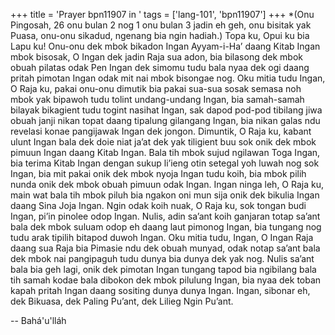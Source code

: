 +++
title = 'Prayer bpn11907 in '
tags = ['lang-101', 'bpn11907']
+++
*(Onu Pingosah, 26 onu bulan 2 nog 1 onu bulan 3 jadin eh geh, onu bisitak yak Puasa, onu-onu sikadud, ngenang bia ngin hadiah.)
Topa ku, Opui ku bia Lapu ku! Onu-onu dek mbok bikadon Ingan Ayyam-i-Ha’ daang Kitab Ingan mbok bisosak, O Ingan dek jadin Raja sua adon, bia bilasong dek mbok obuah pilatas odak Pen Ingan dek simomu tudu bala nyaa dek ogi daang pritah pimotan Ingan odak mit nai mbok bisongae nog. Oku mitia tudu Ingan, O Raja ku, pakai onu-onu dimutik bia pakai sua-sua sosak semasa noh mbok yak bipawoh tudu tolint undang-undang Ingan, bia samah-samah bilayak bikagient tudu togint nasihat Ingan, sak dapod pod-pod tibilang jiwa obuah janji nikan topat daang tipalung gilangang Ingan, bia nikan galas ndu revelasi konae pangijawak Ingan dek jongon.
Dimuntik, O Raja ku, kabant ulunt Ingan bala dek doie niat ja’at dek yak tiligient buu sok onik dek mbok pimuun Ingan daang Kitab Ingan. Bala tih mbok sujud ngilawan Toga Ingan, bia terima Kitab Ingan dengan sukup li’ieng otin setegal yoh luwah nog sok Ingan, bia mit pakai onik dek mbok nyoja Ingan tudu koih, bia mbok pilih nunda onik dek mbok obuah pimuun odak Ingan.
Ingan ninga leh, O Raja ku, main wat bala tih mbok piluh bia ngakon oni mun sija onik dek bikulia Ingan daang Sina Joja Ingan. Ngin odak koih nuak, O Raja ku, sok tongan budi Ingan, pi’in pinolee odop Ingan. Nulis, adin sa’ant koih ganjaran totap sa’ant bala dek mbok suluam odop eh daang laut pimonog Ingan, bia tungang nog tudu arak tipilih bitapod duwoh Ingan.
Oku mitia tudu, Ingan, O Ingan Raja daang sua Raja bia Pimasie ndu dek obuah munyad, odak notap sa’ant bala dek mbok nai pangipaguh tudu dunya bia dunya dek yak nog. Nulis sa’ant bala bia geh lagi, onik dek pimotan Ingan tungang tapod bia ngibilang bala tih samah kodae bala dibokon dek mbok pilulung Ingan, bia nyaa dek toban kapah pritah Ingan daang sositing dunya dunya Ingan.
Ingan, sibonar eh, dek Bikuasa, dek Paling Pu’ant, dek Lilieg Ngin Pu’ant.

-- Bahá'u'lláh
